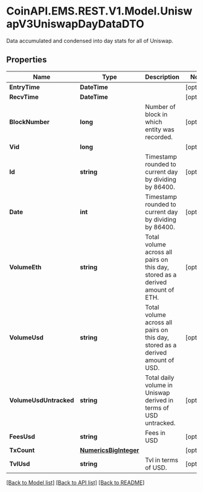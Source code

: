 # CoinAPI.EMS.REST.V1.Model.UniswapV3UniswapDayDataDTO
Data accumulated and condensed into day stats for all of Uniswap.

## Properties

Name | Type | Description | Notes
------------ | ------------- | ------------- | -------------
**EntryTime** | **DateTime** |  | [optional] 
**RecvTime** | **DateTime** |  | [optional] 
**BlockNumber** | **long** | Number of block in which entity was recorded. | [optional] 
**Vid** | **long** |  | [optional] 
**Id** | **string** | Timestamp rounded to current day by dividing by 86400. | [optional] 
**Date** | **int** | Timestamp rounded to current day by dividing by 86400. | [optional] 
**VolumeEth** | **string** | Total volume across all pairs on this day, stored as a derived amount of ETH. | [optional] 
**VolumeUsd** | **string** | Total volume across all pairs on this day, stored as a derived amount of USD. | [optional] 
**VolumeUsdUntracked** | **string** | Total daily volume in Uniswap derived in terms of USD untracked. | [optional] 
**FeesUsd** | **string** | Fees in USD | [optional] 
**TxCount** | [**NumericsBigInteger**](NumericsBigInteger.md) |  | [optional] 
**TvlUsd** | **string** | Tvl in terms of USD. | [optional] 

[[Back to Model list]](../README.md#documentation-for-models) [[Back to API list]](../README.md#documentation-for-api-endpoints) [[Back to README]](../README.md)

